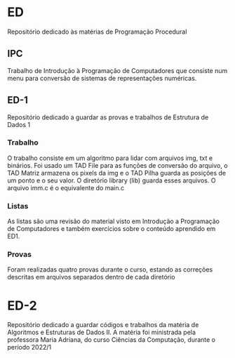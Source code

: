 # ED
Repositório dedicado às matérias de Programação Procedural

## IPC
Trabalho de Introdução à Programação de Computadores que consiste num menu para conversão de sistemas de representações numéricas.

## ED-1
Repositório dedicado a guardar as provas e trabalhos de Estrutura de Dados 1

### Trabalho

O trabalho consiste em um algoritmo para lidar com arquivos img, txt e binários. Foi usado um TAD File para as funções de conversão do arquivo,
o TAD Matriz armazena os pixels da img e o TAD Pilha guarda as posições de um ponto e o seu valor. O diretório library (lib) guarda esses arquivos.
O arquivo imm.c é o equivalente do main.c

### Listas

As listas são uma revisão do material visto em Introdução a Programação de Computadores e também exercícios sobre o conteúdo aprendido em ED1.

### Provas

Foram realizadas quatro provas durante o curso, estando as correções descritas em arquivos separados dentro de cada diretório

# ED-2
Repositório dedicado a guardar códigos e trabalhos da matéria de Algoritmos e Estruturas de Dados II. A matéria foi ministrada pela professora Maria Adriana, do curso Ciências da Computação, durante o período 2022/1

